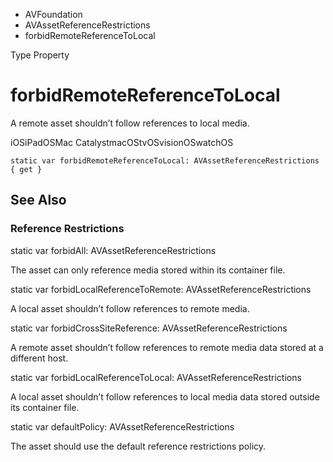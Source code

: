 

- AVFoundation
- AVAssetReferenceRestrictions
-  forbidRemoteReferenceToLocal 

Type Property

# forbidRemoteReferenceToLocal

A remote asset shouldn’t follow references to local media.

iOSiPadOSMac CatalystmacOStvOSvisionOSwatchOS

``` source
static var forbidRemoteReferenceToLocal: AVAssetReferenceRestrictions { get }
```

## See Also

### Reference Restrictions

static var forbidAll: AVAssetReferenceRestrictions

The asset can only reference media stored within its container file.

static var forbidLocalReferenceToRemote: AVAssetReferenceRestrictions

A local asset shouldn’t follow references to remote media.

static var forbidCrossSiteReference: AVAssetReferenceRestrictions

A remote asset shouldn’t follow references to remote media data stored at a different host.

static var forbidLocalReferenceToLocal: AVAssetReferenceRestrictions

A local asset shouldn’t follow references to local media data stored outside its container file.

static var defaultPolicy: AVAssetReferenceRestrictions

The asset should use the default reference restrictions policy.

